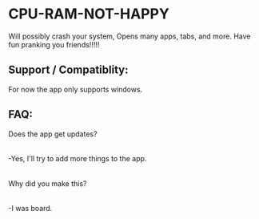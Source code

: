 # CPU-RAM-NOT-HAPPY
Will possibly crash your system, Opens many apps, tabs, and more.
Have fun pranking you friends!!!!!
## Support / Compatiblity:
For now the app only supports windows.
## FAQ:
Does the app get updates? 
######
-Yes, I'll try to add more things to the app. 
######
Why did you make this?
######
-I was board.
